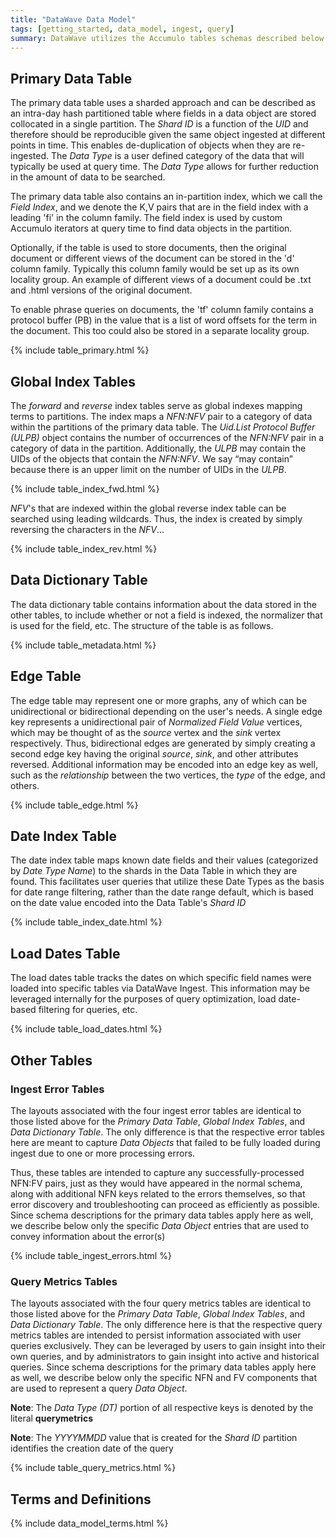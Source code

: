 ```yaml
---
title: "DataWave Data Model"
tags: [getting_started, data_model, ingest, query]
summary: DataWave utilizes the Accumulo tables schemas described below to implement its
---
```


## Primary Data Table

The primary data table uses a sharded approach and can be described as an intra-day hash partitioned table
where fields in a data object are stored collocated in a single partition. The *Shard ID* is a function of
the *UID* and therefore should be reproducible given the same object ingested at different points in time. This enables
de-duplication of objects when they are re-ingested. The *Data Type* is a user defined category of the data that will
typically be used at query time. The *Data Type* allows for further reduction in the amount of data to be searched.

The primary data table also contains an in-partition index, which we call the *Field Index*, and we denote the K,V
pairs that are in the field index with a leading 'fi' in the column family. The field index is used by
custom Accumulo iterators at query time to find data objects in the partition.

Optionally, if the table is used to store documents, then the original document or different views of the
document can be stored in the 'd' column family. Typically this column family would be set up as its own
locality group. An example of different views of a document could be .txt and .html versions of the original
document.

To enable phrase queries on documents, the 'tf' column family contains a protocol buffer (PB) in the value
that is a list of word offsets for the term in the document. This too could also be stored in a separate
locality group.

{% include table_primary.html %}

## Global Index Tables

The *forward* and *reverse* index tables serve as global indexes mapping terms to partitions. The index maps a
*NFN:NFV* pair to a category of data within the partitions of the primary data table. The *Uid.List Protocol Buffer (ULPB)* object contains
the number of occurrences of the *NFN:NFV* pair in a category of data in the partition. Additionally, the *ULPB* may contain
the UIDs of the objects that contain the *NFN:NFV*. We say “may contain” because there is an upper limit on the number of
UIDs in the *ULPB*.

{% include table_index_fwd.html %}

*NFV*'s that are indexed within the global reverse index table can be searched using leading wildcards. Thus, the index
is created by simply reversing the characters in the *NFV*...

{% include table_index_rev.html %}

## Data Dictionary Table

The data dictionary table contains information about the data stored in the other tables, to include
whether or not a field is indexed, the normalizer that is used for the field, etc. The structure of the table
is as follows.

{% include table_metadata.html %}

## Edge Table

The edge table may represent one or more graphs, any of which can be unidirectional or bidirectional depending on the user's
needs. A single edge key represents a unidirectional pair of *Normalized Field Value* vertices, which may be thought of
as the *source* vertex and the *sink* vertex respectively. Thus, bidirectional edges are generated by simply creating a
second edge key having the original *source*, *sink*, and other attributes reversed. Additional information may be encoded
into an edge key as well, such as the *relationship* between the two vertices, the *type* of the edge, and others.

{% include table_edge.html %}

## Date Index Table

The date index table maps known date fields and their values (categorized by *Date Type Name*) to the
shards in the Data Table in which they are found. This facilitates user queries that utilize these Date
Types as the basis for date range filtering, rather than the date range default, which is based on the date
value encoded into the Data Table's *Shard ID*

{% include table_index_date.html %}

## Load Dates Table

The load dates table tracks the dates on which specific field names were loaded into specific tables via DataWave Ingest.
This information may be leveraged internally for the purposes of query optimization, load date-based filtering for queries,
etc.

{% include table_load_dates.html %}

## Other Tables

### Ingest Error Tables

The layouts associated with the four ingest error tables are identical to those listed above for the *Primary Data Table*,
*Global Index Tables*, and *Data Dictionary Table*. The only difference is that the respective error tables here are meant
to capture *Data Objects* that failed to be fully loaded during ingest due to one or more processing errors.

Thus, these tables are intended to capture any successfully-processed NFN:FV pairs, just as they would have appeared in
the normal schema, along with additional NFN keys related to the errors themselves, so that error discovery and
troubleshooting can proceed as efficiently as possible. Since schema descriptions for the primary data tables apply here
as well, we describe below only the specific *Data Object* entries that are used to convey information about the error(s)

{% include table_ingest_errors.html %}

### Query Metrics Tables

The layouts associated with the four query metrics tables are identical to those listed above for the *Primary Data Table*,
*Global Index Tables*, and *Data Dictionary Table*. The only difference here is that the respective query metrics tables
are intended to persist information associated with user queries exclusively. They can be leveraged by users to gain insight
into their own queries, and by administrators to gain insight into active and historical queries. Since schema descriptions
for the primary data tables apply here as well, we describe below only the specific NFN and FV components that are used to
represent a query *Data Object*.

**Note**: The *Data Type (DT)* portion of all respective keys is denoted by the literal **querymetrics**

**Note**: The *YYYYMMDD* value that is created for the *Shard ID* partition identifies the creation date of the query

{% include table_query_metrics.html %}

## Terms and Definitions

{% include data_model_terms.html %}

[apache_accumulo]: http://accumulo.apache.org/
[apache_hadoop]: http://hadoop.apache.org/
[data_fusion]: https://en.wikipedia.org/wiki/Data_fusion
[graph_theory]: https://en.wikipedia.org/wiki/Graph_theory
[cell_level_sec]: https://accumulo.apache.org/1.8/accumulo_user_manual.html#_security
[acc_data_model]: https://accumulo.apache.org/1.8/accumulo_user_manual.html#_data_model
